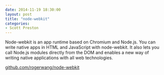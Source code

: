 ```yaml
---
date: 2014-11-19 18:30:00
layout: post
title: "node-webkit"
categories:
- Scott Preston
---
```


Node-webkit is an app runtime based on Chromium and Node.js. You can write native apps in HTML and JavaScript with node-webkit. It also lets you call Node.js modules directly from the DOM and enables a new way of writing native applications with all web technologies. 

[github.com/rogerwang/node-webkit](https://github.com/rogerwang/node-webkit)